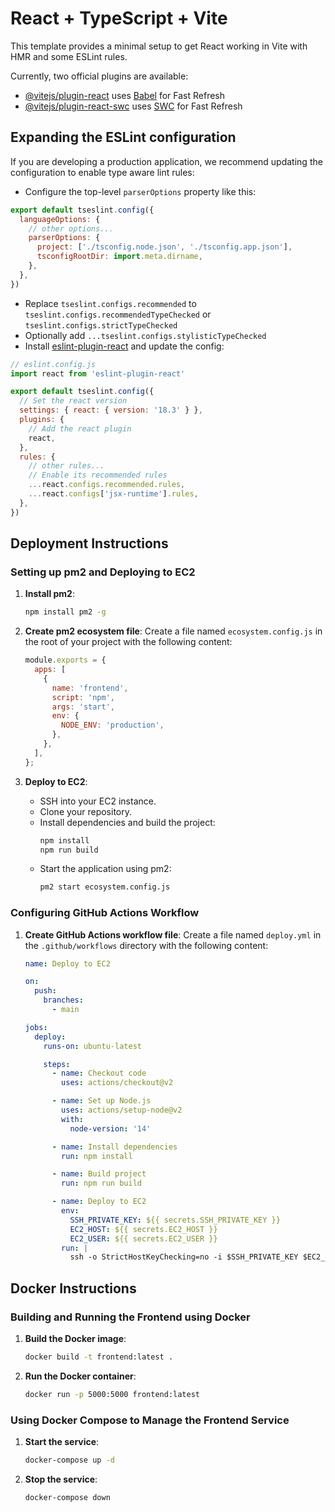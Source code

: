 # React + TypeScript + Vite

This template provides a minimal setup to get React working in Vite with HMR and some ESLint rules.

Currently, two official plugins are available:

- [@vitejs/plugin-react](https://github.com/vitejs/vite-plugin-react/blob/main/packages/plugin-react/README.md) uses [Babel](https://babeljs.io/) for Fast Refresh
- [@vitejs/plugin-react-swc](https://github.com/vitejs/vite-plugin-react-swc) uses [SWC](https://swc.rs/) for Fast Refresh

## Expanding the ESLint configuration

If you are developing a production application, we recommend updating the configuration to enable type aware lint rules:

- Configure the top-level `parserOptions` property like this:

```js
export default tseslint.config({
  languageOptions: {
    // other options...
    parserOptions: {
      project: ['./tsconfig.node.json', './tsconfig.app.json'],
      tsconfigRootDir: import.meta.dirname,
    },
  },
})
```

- Replace `tseslint.configs.recommended` to `tseslint.configs.recommendedTypeChecked` or `tseslint.configs.strictTypeChecked`
- Optionally add `...tseslint.configs.stylisticTypeChecked`
- Install [eslint-plugin-react](https://github.com/jsx-eslint/eslint-plugin-react) and update the config:

```js
// eslint.config.js
import react from 'eslint-plugin-react'

export default tseslint.config({
  // Set the react version
  settings: { react: { version: '18.3' } },
  plugins: {
    // Add the react plugin
    react,
  },
  rules: {
    // other rules...
    // Enable its recommended rules
    ...react.configs.recommended.rules,
    ...react.configs['jsx-runtime'].rules,
  },
})
```

## Deployment Instructions

### Setting up pm2 and Deploying to EC2

1. **Install pm2**:
   ```bash
   npm install pm2 -g
   ```

2. **Create pm2 ecosystem file**:
   Create a file named `ecosystem.config.js` in the root of your project with the following content:
   ```js
   module.exports = {
     apps: [
       {
         name: 'frontend',
         script: 'npm',
         args: 'start',
         env: {
           NODE_ENV: 'production',
         },
       },
     ],
   };
   ```

3. **Deploy to EC2**:
   - SSH into your EC2 instance.
   - Clone your repository.
   - Install dependencies and build the project:
     ```bash
     npm install
     npm run build
     ```
   - Start the application using pm2:
     ```bash
     pm2 start ecosystem.config.js
     ```

### Configuring GitHub Actions Workflow

1. **Create GitHub Actions workflow file**:
   Create a file named `deploy.yml` in the `.github/workflows` directory with the following content:
   ```yaml
   name: Deploy to EC2

   on:
     push:
       branches:
         - main

   jobs:
     deploy:
       runs-on: ubuntu-latest

       steps:
         - name: Checkout code
           uses: actions/checkout@v2

         - name: Set up Node.js
           uses: actions/setup-node@v2
           with:
             node-version: '14'

         - name: Install dependencies
           run: npm install

         - name: Build project
           run: npm run build

         - name: Deploy to EC2
           env:
             SSH_PRIVATE_KEY: ${{ secrets.SSH_PRIVATE_KEY }}
             EC2_HOST: ${{ secrets.EC2_HOST }}
             EC2_USER: ${{ secrets.EC2_USER }}
           run: |
             ssh -o StrictHostKeyChecking=no -i $SSH_PRIVATE_KEY $EC2_USER@$EC2_HOST 'cd /path/to/your/project && git pull && npm install && npm run build && pm2 restart ecosystem.config.js'
   ```

## Docker Instructions

### Building and Running the Frontend using Docker

1. **Build the Docker image**:
   ```bash
   docker build -t frontend:latest .
   ```

2. **Run the Docker container**:
   ```bash
   docker run -p 5000:5000 frontend:latest
   ```

### Using Docker Compose to Manage the Frontend Service

1. **Start the service**:
   ```bash
   docker-compose up -d
   ```

2. **Stop the service**:
   ```bash
   docker-compose down
   ```
